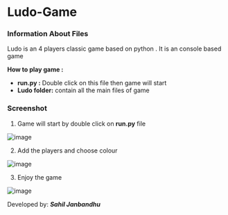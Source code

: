 # Ludo-Game
### Information About Files
Ludo is an 4 players classic game based on python . It is an console based game

**How to play game :** 

- **run.py :** Double click on this file then game will start
- **Ludo folder:** contain all the main files of game 

 
### Screenshot
1. Game will start by double click on **run.py** file

![image](https://user-images.githubusercontent.com/22257930/86356806-80c31a00-bc8a-11ea-9a9d-d3e4e7b751a0.png)

2. Add the players and choose colour

![image](https://user-images.githubusercontent.com/22257930/86356956-c41d8880-bc8a-11ea-8bfc-2d9fb41b5c40.png)

3. Enjoy the game

![image](https://user-images.githubusercontent.com/22257930/86357083-f0d1a000-bc8a-11ea-9541-fdea71a0aaef.png)

Developed by: **_Sahil Janbandhu_**
